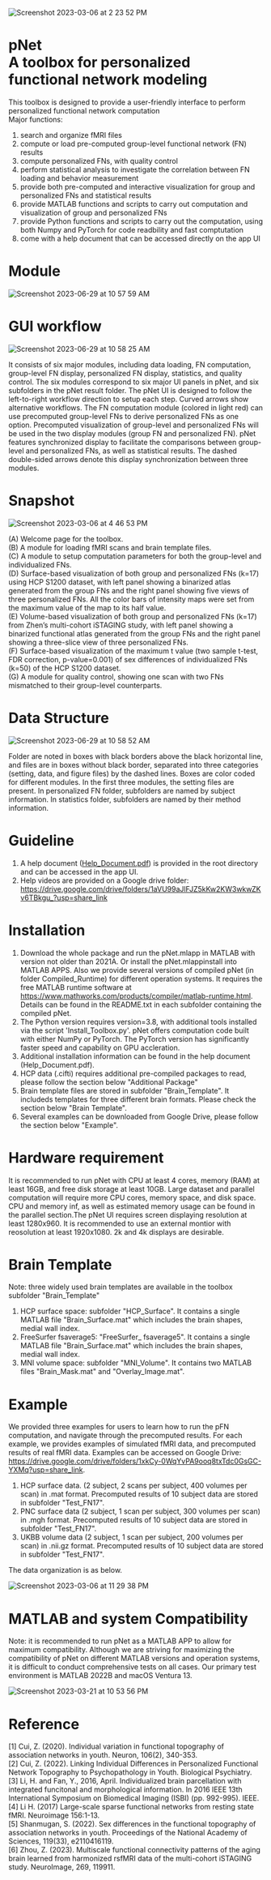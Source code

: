 ![Screenshot 2023-03-06 at 2 23 52 PM](https://user-images.githubusercontent.com/20191790/223320724-67f18e53-cda3-41a4-9215-620c991877f4.jpg)


# pNet <br /> A toolbox for personalized functional network modeling <br />

This toolbox is designed to provide a user-friendly interface to perform personalized functional network computation <br />
Major functions:
1. search and organize fMRI files
2. compute or load pre-computed group-level functional network (FN) results
3. compute personalized FNs, with quality control
4. perform statistical analysis to investigate the correlation between FN loading and behavior measurement
5. provide both pre-computed and interactive visualization for group and personalized FNs and statistical results
6. provide MATLAB functions and scripts to carry out computation and visualization of group and personalized FNs
7. provide Python functions and scripts to carry out the computation, using both Numpy and PyTorch for code readbility and fast comptutation
8. come with a help document that can be accessed directly on the app UI

# Module
![Screenshot 2023-06-29 at 10 57 59 AM](https://github.com/YuncongMa/pNet/assets/20191790/9546d31e-aa9a-4a9c-8558-a875c92da27e)






# GUI workflow

![Screenshot 2023-06-29 at 10 58 25 AM](https://github.com/YuncongMa/pNet/assets/20191790/8bd6a580-dd3f-4003-b92e-487dd5c3bf11)



It consists of six major modules, including data loading, FN computation, group-level FN display, personalized FN display, statistics, and quality control. The six modules correspond to six major UI panels in pNet, and six subfolders in the pNet result folder. The pNet UI is designed to follow the left-to-right workflow direction to setup each step. Curved arrows show alternative workflows. The FN computation module (colored in light red) can use precomputed group-level FNs to derive personalized FNs as one option. Precomputed visualization of group-level and personalized FNs will be used in the two display modules (group FN and personalized FN). pNet features synchronized display to facilitate the comparisons between group-level and personalized FNs, as well as statistical results. The dashed double-sided arrows denote this display synchronization between three modules.

# Snapshot
![Screenshot 2023-03-06 at 4 46 53 PM](https://user-images.githubusercontent.com/20191790/223241753-b5a0a300-480a-4397-8585-5874f91c6590.jpg)

(A) Welcome page for the toolbox. <br />
(B) A module for loading fMRI scans and brain template files. <br />
(C) A module to setup computation parameters for both the group-level and individualized FNs. <br />
(D) Surface-based visualization of both group and personalized FNs (k=17) using HCP S1200 dataset, with left panel showing a binarized atlas generated from the group FNs and the right panel showing five views of three personalized FNs. All the color bars of intensity maps were set from the maximum value of the map to its half value. <br />
(E) Volume-based visualization of both group and personalized FNs (k=17) from Zhen’s multi-cohort iSTAGING study, with left panel showing a binarized functional atlas generated from the group FNs and the right panel showing a three-slice view of three personalized FNs. <br />
(F) Surface-based visualization of the maximum t value (two sample t-test, FDR correction, p-value=0.001) of sex differences of individualized FNs (k=50) of the HCP S1200 dataset. <br />
(G) A module for quality control, showing one scan with two FNs mismatched to their group-level counterparts. <br />

# Data Structure
![Screenshot 2023-06-29 at 10 58 52 AM](https://github.com/YuncongMa/pNet/assets/20191790/a72263c5-0a0d-4507-89f9-f22ba80c9853)



Folder are noted in boxes with black borders above the black horizontal line, and files are in boxes without black border, separated into three categories (setting, data, and figure files) by the dashed lines. Boxes are color coded for different modules. In the first three modules, the setting files are present. In personalized FN folder, subfolders are named by subject information. In statistics folder, subfolders are named by their method information. 

# Guideline
1. A help document ([Help_Document.pdf](https://github.com/YuncongMa/pNet/blob/main/Help_Document.pdf)) is provided in the root directory and can be accessed in the app UI. 
2. Help videos are provided on a Google drive folder: https://drive.google.com/drive/folders/1aVU99aJlFJZ5kKw2KW3wkwZKv6TBkgu_?usp=share_link

# Installation
1. Download the whole package and run the pNet.mlapp in MATLAB with version not older than 2021A. Or install the pNet.mlappinstall into MATLAB APPS. Also we provide several versions of compiled pNet (in folder Compiled_Runtime) for different operation systems. It requires the free MATLAB runtime software at https://www.mathworks.com/products/compiler/matlab-runtime.html.  Details can be found in the README.txt in each subfolder containing the compiled pNet.
2. The Python version requires version=3.8, with additional tools installed via the script 'Install_Toolbox.py'. pNet offers computation code built with either NumPy or PyTorch. The PyTorch version has significantly faster speed and capability on GPU accleration.
3. Additional installation information can be found in the help document (Help_Document.pdf).
4. HCP data (.cifti) requires additional pre-compiled packages to read, please follow the section below "Additional Package"
5. Brain template files are stored in subfolder "Brain_Template". It includeds templates for three different brain formats. Please check the section below "Brain Template".
6. Several examples can be downloaded from Google Drive, please follow the section below "Example".

# Hardware requirement
It is recommended to run pNet with CPU at least 4 cores, memory (RAM) at least 16GB, and free disk storage at least 10GB. Large dataset and parallel computation will require more CPU cores, memory space, and disk space. CPU and memory inf, as well as estimated memory usage can be found in the parallel section.The pNet UI requires screen displaying resolution at least 1280x960. It is recommended to use an external montior with reosolution at least 1920x1080. 2k and 4k displays are desirable.


# Brain Template
Note: three widely used brain templates are available in the toolbox subfolder "Brain_Template"
1. HCP surface space: subfolder "HCP_Surface". It contains a single MATLAB file "Brain_Surface.mat" which includes the brain shapes, medial wall index.
2. FreeSurfer fsaverage5: "FreeSurfer_ fsaverage5". It contains a single MATLAB file "Brain_Surface.mat" which includes the brain shapes, medial wall index.
3. MNI volume space: subfolder "MNI_Volume". It contains two MATLAB files "Brain_Mask.mat" and "Overlay_Image.mat".

# Example
We provided three examples for users to learn how to run the pFN computation, and navigate through the precomputed results. For each example, we provides examples of simulated fMRI data, and precomputed results of real fMRI data. Examples can be accessed on Google Drive: https://drive.google.com/drive/folders/1xkCy-0WqYvPA9ooq8txTdc0GsGC-YXMq?usp=share_link.   <br />

1.	HCP surface data. (2 subject, 2 scans per subject, 400 volumes per scan) in .mat format. Precomputed results of 10 subject data are stored in subfolder "Test_FN17".
2.	PNC surface data (2 subject, 1 scan per subject, 300 volumes per scan) in .mgh format. Precomputed results of 10 subject data are stored in subfolder "Test_FN17".
3.	UKBB volume data (2 subject, 1 scan per subject, 200 volumes per scan) in .nii.gz format. Precomputed results of 10 subject data are stored in subfolder "Test_FN17".



The data organization is as below.

![Screenshot 2023-03-06 at 11 29 38 PM](https://user-images.githubusercontent.com/20191790/223320985-12aed4d4-6bef-4b23-a9a2-ff67f79eced3.jpg)

# MATLAB and system Compatibility
Note: it is recommended to run pNet as a MATLAB APP to allow for maximum compatibility. Although we are striving for maximizing the compatibility of pNet on different MATLAB versions and operation systems, it is difficult to conduct comprehensive tests on all cases. Our primary test environment is MATLAB 2022B and macOS Ventura 13.

![Screenshot 2023-03-21 at 10 53 56 PM](https://user-images.githubusercontent.com/20191790/226790097-18b601fa-84ca-4ee6-aab6-19c8322ffc7d.jpg)





# Reference
[1] Cui, Z. (2020). Individual variation in functional topography of association networks in youth. Neuron, 106(2), 340-353. <br />
[2] Cui, Z. (2022). Linking Individual Differences in Personalized Functional Network Topography to Psychopathology in Youth. Biological Psychiatry. <br />
[3] Li, H. and Fan, Y., 2016, April. Individualized brain parcellation with integrated funcitonal and morphological information. In 2016 IEEE 13th International Symposium on Biomedical Imaging (ISBI) (pp. 992-995). IEEE. <br />
[4] Li H. (2017) Large-scale sparse functional networks from resting state fMRI. Neuroimage 156:1-13. <br />
[5] Shanmugan, S. (2022). Sex differences in the functional topography of association networks in youth. Proceedings of the National Academy of Sciences, 119(33), e2110416119. <br />
[6] Zhou, Z. (2023). Multiscale functional connectivity patterns of the aging brain learned from harmonized rsfMRI data of the multi-cohort iSTAGING study. NeuroImage, 269, 119911. <br />

